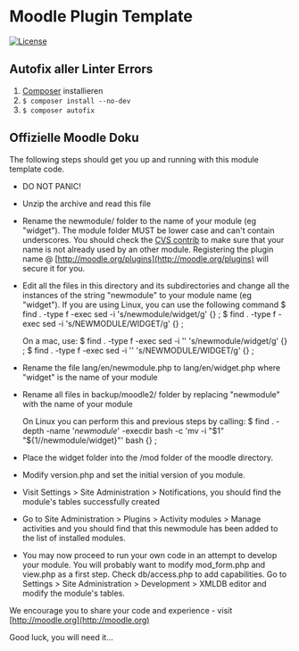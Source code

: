 # Moodle Plugin Template

[![License](https://img.shields.io/badge/License-GPL--3.0-blue.svg)](https://www.gnu.org/licenses/gpl-3.0.en.html)

## Autofix aller Linter Errors

1. [Composer](https://getcomposer.org/doc/00-intro.md) installieren
1. `$ composer install --no-dev`
1. `$ composer autofix`

## Offizielle Moodle Doku

The following steps should get you up and running with
this module template code.

* DO NOT PANIC!

* Unzip the archive and read this file

* Rename the newmodule/ folder to the name of your module (eg "widget").
  The module folder MUST be lower case and can't contain underscores. You should check the [CVS contrib](http://cvs.moodle.org/contrib/plugins/mod/) to make sure that
  your name is not already used by an other module. Registering the plugin
  name @ [http://moodle.org/plugins](http://moodle.org/plugins) will secure it for you.

* Edit all the files in this directory and its subdirectories and change
  all the instances of the string "newmodule" to your module name
  (eg "widget"). If you are using Linux, you can use the following command
  $ find . -type f -exec sed -i 's/newmodule/widget/g' {} \;
  $ find . -type f -exec sed -i 's/NEWMODULE/WIDGET/g' {} \;

  On a mac, use:
  $ find . -type f -exec sed -i '' 's/newmodule/widget/g' {} \;
  $ find . -type f -exec sed -i '' 's/NEWMODULE/WIDGET/g' {} \;

* Rename the file lang/en/newmodule.php to lang/en/widget.php
  where "widget" is the name of your module

* Rename all files in backup/moodle2/ folder by replacing "newmodule" with
  the name of your module

  On Linux you can perform this and previous steps by calling:
  $ find . -depth -name '*newmodule*' -execdir bash -c 'mv -i "$1" "${1//newmodule/widget}"' bash {} \;

* Place the widget folder into the /mod folder of the moodle
  directory.

* Modify version.php and set the initial version of you module.

* Visit Settings > Site Administration > Notifications, you should find
  the module's tables successfully created

* Go to Site Administration > Plugins > Activity modules > Manage activities
  and you should find that this newmodule has been added to the list of
  installed modules.

* You may now proceed to run your own code in an attempt to develop
  your module. You will probably want to modify mod_form.php and view.php
  as a first step. Check db/access.php to add capabilities.
  Go to Settings > Site Administration > Development > XMLDB editor
  and modify the module's tables.

We encourage you to share your code and experience - visit [http://moodle.org](http://moodle.org)

Good luck, you will need it...
